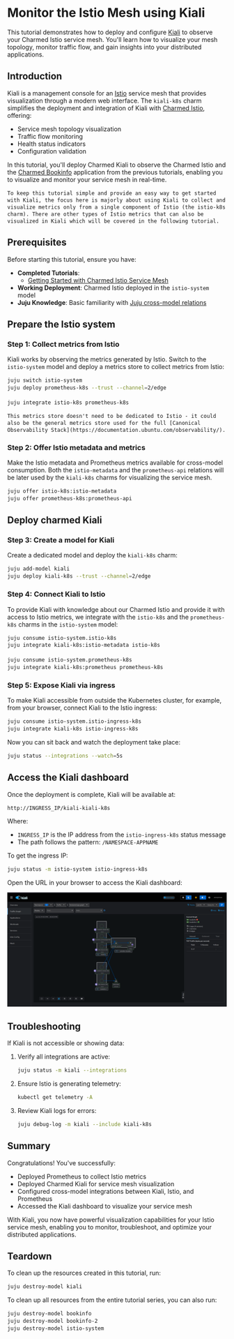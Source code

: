 <!-- vale off -->
# Monitor the Istio Mesh using Kiali
<!-- vale on -->

This tutorial demonstrates how to deploy and configure [Kiali](https://kiali.io) to observe your Charmed Istio service mesh. You'll learn how to visualize your mesh topology, monitor traffic flow, and gain insights into your distributed applications.

## Introduction

Kiali is a management console for an [Istio](https://istio.io) service mesh that provides visualization through a modern web interface. The `kiali-k8s` charm simplifies the deployment and integration of Kiali with [Charmed Istio](./getting-started-with-istio-mesh.md), offering:

- Service mesh topology visualization
- Traffic flow monitoring
- Health status indicators
- Configuration validation

In this tutorial, you'll deploy Charmed Kiali to observe the Charmed Istio and the [Charmed Bookinfo](./getting-started-with-istio-mesh.md#deploy-charmed-bookinfo-application) application from the previous tutorials, enabling you to visualize and monitor your service mesh in real-time.

```{note}
To keep this tutorial simple and provide an easy way to get started with Kiali, the focus here is majorly about using Kiali to collect and visualize metrics only from a single component of Istio (the istio-k8s charm). There are other types of Istio metrics that can also be visualized in Kiali which will be covered in the following tutorial.
```

## Prerequisites

Before starting this tutorial, ensure you have:

- **Completed Tutorials**:
  - [Getting Started with Charmed Istio Service Mesh](./getting-started-with-istio-mesh.md)
- **Working Deployment**: Charmed Istio deployed in the `istio-system` model
- **Juju Knowledge**: Basic familiarity with [Juju cross-model relations](https://documentation.ubuntu.com/juju/stable/reference/cross-model-integration/)

<!-- vale off -->
## Prepare the Istio system
<!-- vale on -->

<!-- vale off -->
### Step 1: Collect metrics from Istio
<!-- vale on -->

Kiali works by observing the metrics generated by Istio. Switch to the `istio-system` model and deploy a metrics store to collect metrics from Istio:

```bash
juju switch istio-system
juju deploy prometheus-k8s --trust --channel=2/edge

juju integrate istio-k8s prometheus-k8s
```

```{note}
This metrics store doesn't need to be dedicated to Istio - it could also be the general metrics store used for the full [Canonical Observability Stack](https://documentation.ubuntu.com/observability/).
```

<!-- vale off -->
### Step 2: Offer Istio metadata and metrics
<!-- vale on -->

Make the Istio metadata and Prometheus metrics available for cross-model consumption. Both the `istio-metadata` and the `prometheus-api` relations will be later used by the `kiali-k8s` charms for visualizing the service mesh.

```bash
juju offer istio-k8s:istio-metadata
juju offer prometheus-k8s:prometheus-api
```

<!-- vale off -->
## Deploy charmed Kiali
<!-- vale on -->

<!-- vale off -->
### Step 3: Create a model for Kiali
<!-- vale on -->

Create a dedicated model and deploy the `kiali-k8s` charm:

```bash
juju add-model kiali
juju deploy kiali-k8s --trust --channel=2/edge
```

<!-- vale off -->
### Step 4: Connect Kiali to Istio
<!-- vale off -->

To provide Kiali with knowledge about our Charmed Istio and provide it with access to Istio metrics, we integrate with the `istio-k8s` and the `prometheus-k8s` charms in the `istio-system` model:

```bash
juju consume istio-system.istio-k8s
juju integrate kiali-k8s:istio-metadata istio-k8s

juju consume istio-system.prometheus-k8s
juju integrate kiali-k8s:prometheus prometheus-k8s
```

<!-- vale off -->
### Step 5: Expose Kiali via ingress
<!-- vale on -->

To make Kiali accessible from outside the Kubernetes cluster, for example, from your browser, connect Kiali to the Istio ingress:

```bash
juju consume istio-system.istio-ingress-k8s
juju integrate kiali-k8s istio-ingress-k8s
```

Now you can sit back and watch the deployment take place:

```bash
juju status --integrations --watch=5s
```

<!-- vale off -->
## Access the Kiali dashboard
<!-- vale off -->

Once the deployment is complete, Kiali will be available at:

```
http://INGRESS_IP/kiali-kiali-k8s
```

Where:
- `INGRESS_IP` is the IP address from the `istio-ingress-k8s` status message
- The path follows the pattern: `/NAMESPACE-APPNAME`

To get the ingress IP:

```bash
juju status -m istio-system istio-ingress-k8s
```

Open the URL in your browser to access the Kiali dashboard:

![Kiali dashboard showing service mesh topology](../assets/images/kiali.png)

## Troubleshooting

If Kiali is not accessible or showing data:

1. Verify all integrations are active:
   ```bash
   juju status -m kiali --integrations
   ```

2. Ensure Istio is generating telemetry:
   ```bash
   kubectl get telemetry -A
   ```

3. Review Kiali logs for errors:
   ```bash
   juju debug-log -m kiali --include kiali-k8s
   ```

## Summary

Congratulations! You've successfully:

- Deployed Prometheus to collect Istio metrics
- Deployed Charmed Kiali for service mesh visualization
- Configured cross-model integrations between Kiali, Istio, and Prometheus
- Accessed the Kiali dashboard to visualize your service mesh

With Kiali, you now have powerful visualization capabilities for your Istio service mesh, enabling you to monitor, troubleshoot, and optimize your distributed applications.

## Teardown

To clean up the resources created in this tutorial, run:

```bash
juju destroy-model kiali
```

To clean up all resources from the entire tutorial series, you can also run:
```bash
juju destroy-model bookinfo
juju destroy-model bookinfo-2
juju destroy-model istio-system
```
